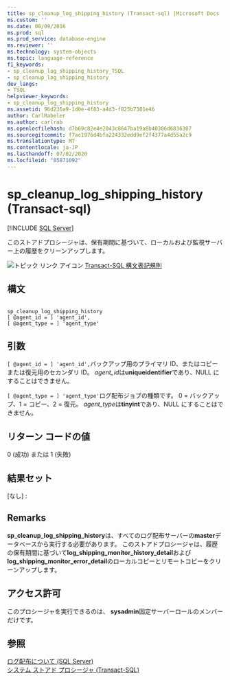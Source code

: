 ```yaml
---
title: sp_cleanup_log_shipping_history (Transact-sql) |Microsoft Docs
ms.custom: ''
ms.date: 08/09/2016
ms.prod: sql
ms.prod_service: database-engine
ms.reviewer: ''
ms.technology: system-objects
ms.topic: language-reference
f1_keywords:
- sp_cleanup_log_shipping_history_TSQL
- sp_cleanup_log_shipping_history
dev_langs:
- TSQL
helpviewer_keywords:
- sp_cleanup_log_shipping_history
ms.assetid: 96d236a9-1d0e-4f83-a4d3-f825b7381e46
author: CarlRabeler
ms.author: carlrab
ms.openlocfilehash: d7b69c82e4e2043c8647ba19a8b40306d6836307
ms.sourcegitcommit: f7ac1976d4bfa224332edd9ef2f4377a4d55a2c9
ms.translationtype: MT
ms.contentlocale: ja-JP
ms.lasthandoff: 07/02/2020
ms.locfileid: "85871092"
---
```

# <a name="sp_cleanup_log_shipping_history-transact-sql"></a>sp_cleanup_log_shipping_history (Transact-sql)
[!INCLUDE [SQL Server](../../includes/applies-to-version/sqlserver.md)]

  このストアドプロシージャは、保有期間に基づいて、ローカルおよび監視サーバー上の履歴をクリーンアップします。  
  
 ![トピック リンク アイコン](../../database-engine/configure-windows/media/topic-link.gif "トピック リンク アイコン") [Transact-SQL 構文表記規則](../../t-sql/language-elements/transact-sql-syntax-conventions-transact-sql.md)  
  
## <a name="syntax"></a>構文  
  
```  
  
sp_cleanup_log_shipping_history  
[ @agent_id = ] 'agent_id',  
[ @agent_type = ] 'agent_type'  
```  
  
## <a name="arguments"></a>引数  
`[ @agent_id = ] 'agent_id',`バックアップ用のプライマリ ID、またはコピーまたは復元用のセカンダリ ID。 *agent_id*は**uniqueidentifier**であり、NULL にすることはできません。  
  
`[ @agent_type = ] 'agent_type'`ログ配布ジョブの種類です。 0 = バックアップ、1 = コピー、2 = 復元。 *agent_type*は**tinyint**であり、NULL にすることはできません。  
  
## <a name="return-code-values"></a>リターン コードの値  
 0 (成功) または 1 (失敗)  
  
## <a name="result-sets"></a>結果セット  
 [なし] :  
  
## <a name="remarks"></a>Remarks  
 **sp_cleanup_log_shipping_history**は、すべてのログ配布サーバーの**master**データベースから実行する必要があります。 このストアドプロシージャは、履歴の保有期間に基づいて**log_shipping_monitor_history_detail**および**log_shipping_monitor_error_detail**のローカルコピーとリモートコピーをクリーンアップします。  
  
## <a name="permissions"></a>アクセス許可  
 このプロシージャを実行できるのは、 **sysadmin**固定サーバーロールのメンバーだけです。  
  
## <a name="see-also"></a>参照  
 [ログ配布について &#40;SQL Server&#41;](../../database-engine/log-shipping/about-log-shipping-sql-server.md)   
 [システム ストアド プロシージャ &#40;Transact-SQL&#41;](../../relational-databases/system-stored-procedures/system-stored-procedures-transact-sql.md)  
  
  
